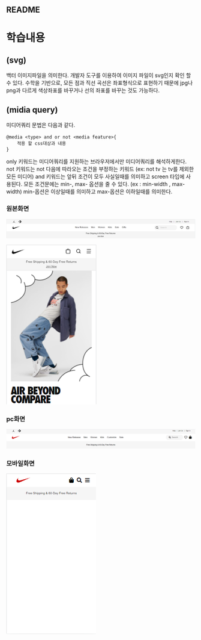 ## README ##

# 학습내용 

## (svg)
백터 이미지파일을 의미한다.
개발자 도구를 이용하여 이미지 파일이 svg인지 확인 할 수 있다.
수학을 기반으로, 모든 점과 직선 곡선은 좌표형식으로 표현하기 때문에 jpg나 png과 다르게 색상좌표를 바꾸거나 선의 좌표를 바꾸는 것도 가능하다.


## (midia query)
미디어쿼리 문법은 다음과 같다.

```
@media <type> and or not <media feature>{
    적용 할 css대상과 내용
}
```

only 키워드는 미디어쿼리를 지원하는 브라우저에서만 미디어쿼리를 해석하게한다.
not 키워드는 not 다음에 따라오는 조건을 부정하는 키워드 (ex: not tv 는 tv를 제외한 모든 미디어)
and 키워드는 앞뒤 조건이 모두 사실일때를 의미하고 screen 타입에 사용된다.
모든 조건문에는 min-, max- 옵션을 줄 수 있다. (ex : min-width , max-width)
min-옵션은 이상일때를 의미하고 max-옵션은 이하일때를 의미한다.


### 원본화면
![src](screenshot/nike_1496x342_full.png?raw=true)


![src](screenshot/nike_414x1024_mob.png?raw=true)

### pc화면
![src](screenshot/nike_full_clone.png?raw=true)

### 모바일화면
![src](screenshot/nike_414x1024_clone.png?raw=true)
